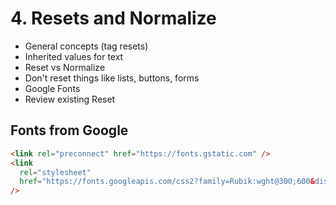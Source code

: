 # 4. Resets and Normalize

- General concepts (tag resets)
- Inherited values for text
- Reset vs Normalize
- Don't reset things like lists, buttons, forms
- Google Fonts
- Review existing Reset

## Fonts from Google

```html
<link rel="preconnect" href="https://fonts.gstatic.com" />
<link
  rel="stylesheet"
  href="https://fonts.googleapis.com/css2?family=Rubik:wght@300;600&display=swap"
/>
```
